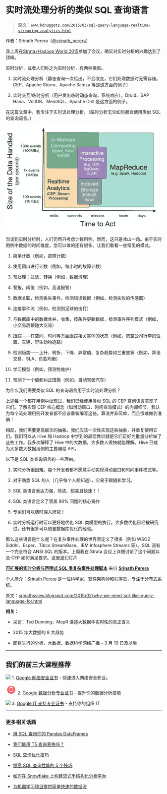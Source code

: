 # 实时流处理分析的类似 SQL 查询语言

> 原文：[`www.kdnuggets.com/2015/03/sql-query-language-realtime-streaming-analytics.html`](https://www.kdnuggets.com/2015/03/sql-query-language-realtime-streaming-analytics.html)

作者：Srinath Perera（[@srinath_perera](https://twitter.com/srinath_perera)）

我上周在[Strata+Hadoop World 2015](http://strataconf.com/big-data-conference-ca-2015)参加了会议，确实对实时分析的兴趣达到了顶峰。

实时分析，或者人们称之为实时分析，有两种类型。

1.  实时流处理分析（静态查询一次给出，不会改变，它们处理数据时无需存储。CEP、Apache Storm、Apache Samza 等是这方面的例子）

1.  实时交互/临时分析（用户发出临时动态查询，系统响应）。Druid、SAP Hana、VoltDB、MemSQL、Apache Drill 是这方面的例子。

在这篇文章中，我专注于实时流处理分析。（临时分析无论如何都会使用类似 SQL 的查询语言。）

![数据库大小时间分析](img/df8caa7ba3c18e86df3a5eb6f177b447.png)

当谈到实时分析时，人们仍然只考虑计数用例。然而，这只是冰山一角。由于实时用例中数据的时间维度，您可以做的还有很多。让我们看看一些常见的模式。

1.  简单计数（例如，故障计数）

1.  使用窗口进行计数（例如，每小时的故障计数）

1.  预处理：过滤、转换（例如，数据清理）

1.  警报，阈值（例如，高温报警）

1.  数据关联，检测丢失事件，检测错误数据（例如，检测失败的传感器）

1.  连接事件流（例如，检测到足球的击打）

1.  与数据库中的数据合并，收集，按条件更新数据，检测事件序列模式（例如，小交易后跟随大交易）

1.  跟踪——在空间、时间等方面跟踪相关实体的状态（例如，航空公司行李的位置、车辆、野生动物追踪）

1.  检测趋势——上升、转折、下降、异常值、复杂趋势如三重底等（例如，算法交易、SLA、负载均衡）

1.  学习模型（例如，预测性维护）

1.  预测下一个值和纠正措施（例如，自动驾驶汽车）

为什么我们需要类似 SQL 的查询语言用于实时流处理分析？

上述每一个都在用例中出现过，我们已经使用类似 SQL 的 CEP 查询语言实现了它们。了解实现 CEP 核心概念（如滑动窗口、时间查询模式）的内部细节，我认为每个流处理用例开发者都不应该重新编写这些。算法并非简单，而且很难做到准确！

相反，我们需要更高层次的抽象。我们应该一次性实现这些抽象，并重复使用它们。我们可以从 Hive 和 Hadoop 中学到的最佳教训就是它们正好为批量分析做了这些工作。我多次解释了 Hive 中的大数据，大多数人很快就能理解。Hive 已成为大多数大数据用例的主要编程 API。

以下是 SQL 类查询语言的一些理由。

1.  实时分析很困难。每个开发者都不愿意手动实现滑动窗口和时间事件模式等。

1.  对于熟悉 SQL 的人（几乎每个人都知道），它易于跟随和学习。

1.  SQL 类语言表达力强，简洁、甜美且快速！！

1.  SQL 类语言定义了涵盖 90% 问题的核心操作

1.  专家们可以随时深入研究！

1.  实时分析运行时可以更好地优化 SQL 类模型的执行。大多数优化已经被研究过，还有很多可以借鉴数据库优化的经验。

那么这些语言是什么呢？在复杂事件处理的世界里定义了很多（例如 WSO2 Siddhi、Esper、Tibco StreamBase、IBM Infosphere Streams 等）。SQL 流有一个完全符合 ANSI SQL 的版本。上周我在 Strata 会议上详细讨论了这个问题以及 CEP 如何满足要求。这里是幻灯片

**[可扩展的实时分析与声明式 SQL 类复杂事件处理脚本](http://www.slideshare.net/hemapani/scalable-realtime-analytics-with-declarative-sql-like-complex-event-processing-scripts "可扩展的实时分析与声明式 SQL 类复杂事件处理脚本")** 来自 **[Srinath Perera](http://www.slideshare.net/hemapani)**

个人简介：[Srinath Perera](http://people.apache.org/~hemapani/) 是一位科学家、软件架构师和程序员，专注于分布式系统。

原文：[srinathsview.blogspot.com/2015/02/why-we-need-sql-like-query-language-for.html](https://srinathsview.blogspot.com/2015/02/why-we-need-sql-like-query-language-for.html)

**相关：**

+   采访：Ted Dunning，MapR 讲述大数据中实时性的真正含义

+   2015 年大数据的 8 大趋势

+   即将举行的分析、大数据、数据科学网络广播 – 3 月 10 日及以后

* * *

## 我们的前三大课程推荐

![](img/0244c01ba9267c002ef39d4907e0b8fb.png) 1\. [Google 网络安全证书](https://www.kdnuggets.com/google-cybersecurity) - 快速进入网络安全职业。

![](img/e225c49c3c91745821c8c0368bf04711.png) 2\. [Google 数据分析专业证书](https://www.kdnuggets.com/google-data-analytics) - 提升你的数据分析技能

![](img/0244c01ba9267c002ef39d4907e0b8fb.png) 3\. [Google IT 支持专业证书](https://www.kdnuggets.com/google-itsupport) - 支持你的组织 IT

* * *

### 更多相关话题

+   [用 SQL 查询你的 Pandas DataFrames](https://www.kdnuggets.com/2021/10/query-pandas-dataframes-sql.html)

+   [我们能用 T5 查询表格吗？](https://www.kdnuggets.com/2022/05/query-table-t5.html)

+   [SQL 查询优化技巧](https://www.kdnuggets.com/2023/03/sql-query-optimization-techniques.html)

+   [提高 SQL 查询性能的 5 个技巧](https://www.kdnuggets.com/5-tips-for-improving-sql-query-performance)

+   [如何在 Snowflake 上构建流式半结构化分析平台](https://www.kdnuggets.com/2023/07/build-streaming-semistructured-analytics-platform-snowflake.html)

+   [为机器学习项目提供简单快速的数据流](https://www.kdnuggets.com/2022/11/simple-fast-data-streaming-machine-learning-projects.html)
